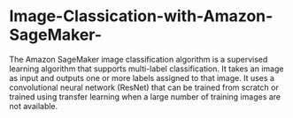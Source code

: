 # Image-Classication-with-Amazon-SageMaker-
The Amazon SageMaker image classification algorithm is a supervised learning algorithm that supports multi-label classification. It takes an image as input and outputs one or more labels assigned to that image. It uses a convolutional neural network (ResNet) that can be trained from scratch or trained using transfer learning when a large number of training images are not available.
